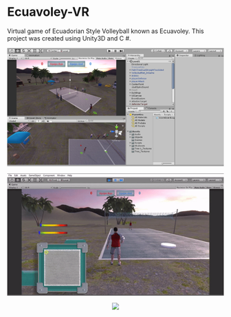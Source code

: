 # Ecuavoley-VR

Virtual game of Ecuadorian Style Volleyball known as Ecuavoley. This project was created using Unity3D and C #.

<p align="center">
  <img src="https://github.com/moonbeam5115/Ecuavoley-VR/blob/main/img/UnityGUI.JPG" width="800">
</p>


<p align="center">
  <img src="https://github.com/moonbeam5115/Ecuavoley-VR/blob/main/img/serveGIF.gif" width="800">
</p>


<p align="center">
  <img src="https://github.com/moonbeam5115/Ecuavoley-VR/blob/main/img/walkingGIF.gif" width="800">
</p>
